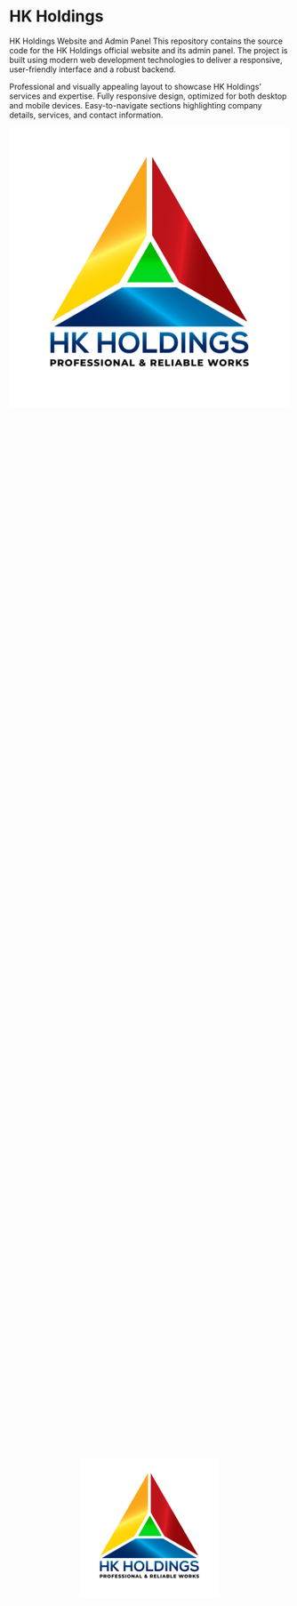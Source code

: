
# HK Holdings

HK Holdings Website and Admin Panel
This repository contains the source code for the HK Holdings official website and its admin panel. The project is built using modern web development technologies to deliver a responsive, user-friendly interface and a robust backend.


Professional and visually appealing layout to showcase HK Holdings’ services and expertise.
Fully responsive design, optimized for both desktop and mobile devices.
Easy-to-navigate sections highlighting company details, services, and contact information.

![Logo](https://raw.githubusercontent.com/lazyScriptor/hkholdings-website/refs/heads/master/frontend/src/assets/logo.jpg)
<div style="display: flex; justify-content: center; align-items: center; height: 100vh;">
    <img src="https://raw.githubusercontent.com/lazyScriptor/hkholdings-website/refs/heads/master/frontend/src/assets/logo.jpg" 
         style="max-width: 50%; height: auto;">
</div>



## Environment Variables

To run this project, you will need to add the following environment variables to your .env file

`HOST`=localhost

`USER`=root

`PASSWORD`=

`DATABASE`=hkholdings

`JWT_SECRET`=theeka


## Color Reference

| Color             | Hex                                                                |
| ----------------- | ------------------------------------------------------------------ |
| brandDarkMaroon| ![#40342F](https://via.placeholder.com/10/0a192f?text=+)  |
| brandLightMaroon| ![#AD8E61](https://via.placeholder.com/10/f8f8f8?text=+)  |
| brandWhite | ![#FEFEFE](https://via.placeholder.com/10/00b48a?text=+)  |
| brandBlack | ![#241C1A](https://via.placeholder.com/10/00b48a?text=+)  |
| brandGrey | ![#8B8V8A](https://via.placeholder.com/10/00b48a?text=+)  |


## Demo


User view v 1.4 - https://drive.google.com/file/d/1YcbBkjH9fOfX9fJTz7vDIJQCinkbDTbL/view?usp=sharing

Admin panel v 1.1 - https://drive.google.com/file/d/1IFrz7lKrWloZs7ueMy2HeuEi70npr4Jp/view?usp=sharing
## Installation

For the frontend and backend

```bash
  npm install 
```
    
## Run Locally

Clone the project

```bash
  git clone https://github.com/lazyScriptor/hkholdings-website.git
```

Go to the frontend directory

```bash
  cd frontend
```

Install dependencies

```bash
  npm install
```

Start the server

```bash
  npm run dev
```

Go back to the previous directory

```bash
  cd .
```
Go again to the backend directory

```bash
  cd backend
```

Install dependencies

```bash
  npm install
```

Start the server

```bash
  npm start
```



## Tech Stack

**Server:** Node, Express, MySQL2, JSON Web Tokens (JWT), Bcrypt.js, Multer, Sharp, Day.js, ESLint, Nodemon

**Client:** React-Vite , Tailwind


